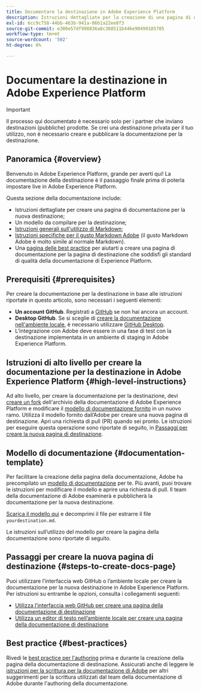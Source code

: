 ```yaml
---
title: Documentare la destinazione in Adobe Experience Platform
description: Istruzioni dettagliate per la creazione di una pagina di documentazione per la destinazione in Adobe Experience Platform
exl-id: 6cc9c758-44bb-463b-941a-06b1a22ee8f3
source-git-commit: e300e57df998836a8c388511b446e90499185705
workflow-type: tm+mt
source-wordcount: '502'
ht-degree: 0%

---
```


# Documentare la destinazione in Adobe Experience Platform

>[!IMPORTANT]
>
>Il processo qui documentato è necessario solo per i partner che inviano destinazioni (pubbliche) prodotte. Se crei una destinazione privata per il tuo utilizzo, non è necessario creare e pubblicare la documentazione per la destinazione.

## Panoramica {#overview}

Benvenuto in Adobe Experience Platform, grande per averti qui!
La documentazione della destinazione è il passaggio finale prima di poterla impostare live in Adobe Experience Platform.

Questa sezione della documentazione include:

* Istruzioni dettagliate per creare una pagina di documentazione per la nuova destinazione;
* Un modello da compilare per la destinazione;
* [Istruzioni generali sull&#39;utilizzo di Markdown](https://experienceleague.adobe.com/docs/contributor/contributor-guide/writing-essentials/markdown.html?lang=it);
* [Istruzioni specifiche per il gusto Markdown Adobe](https://experienceleague.adobe.com/docs/contributor/contributor-guide/writing-essentials/markdown.html?lang=it#custom-markdown-extensions) (il gusto Markdown Adobe è molto simile al normale Markdown).
* Una [pagina delle best practice](./authoring-best-practices.md) per aiutarti a creare una pagina di documentazione per la pagina di destinazione che soddisfi gli standard di qualità della documentazione di Experience Platform.

## Prerequisiti {#prerequisites}

Per creare la documentazione per la destinazione in base alle istruzioni riportate in questo articolo, sono necessari i seguenti elementi:

* **Un account GitHub**. Registrati a [GitHub](https://github.com/) se non hai ancora un account.
* **Desktop GitHub**. Se si sceglie di [creare la documentazione nell&#39;ambiente locale](./work-in-local-environment.md), è necessario utilizzare [GitHub Desktop](https://desktop.github.com/).
* L’integrazione con Adobe deve essere in una fase di test con la destinazione implementata in un ambiente di staging in Adobe Experience Platform.

## Istruzioni di alto livello per creare la documentazione per la destinazione in Adobe Experience Platform {#high-level-instructions}

Ad alto livello, per creare la documentazione per la destinazione, devi [creare un fork](https://experienceleague.adobe.com/docs/contributor/contributor-guide/setup/local-repo.html?lang=it#fork-the-repository) dell&#39;archivio della documentazione di Adobe Experience Platform e modificare il [modello di documentazione fornito](./self-service-template.md) in un nuovo ramo. Utilizza il modello fornito dall’Adobe per creare una nuova pagina di destinazione. Apri una richiesta di pull (PR) quando sei pronto. Le istruzioni per eseguire questa operazione sono riportate di seguito, in [Passaggi per creare la nuova pagina di destinazione](./documentation-instructions.md#steps-to-create-docs-page).

<!--

* In the table of contents (TOC.md) `/help/rtcdp/TOC.md`, add a link to your new destination page. Place it within the category where your destination resides in the Adobe Experience Platform user interface (for example: mobile, social, advertising). 
* In the overview page for the respective category, add a link to your new destination page. For example, for cloud storage destinations, you would add a link to [this page](https://docs.adobe.com/content/help/it-IT/experience-platform/rtcdp/destinations/destinations-cat/cloud-storage/cloud-storage-destinations.html). 

-->

## Modello di documentazione {#documentation-template}

Per facilitare la creazione della pagina della documentazione, Adobe ha precompilato un [modello di documentazione](./self-service-template.md) per te. Più avanti, puoi trovare le istruzioni per modificare il modello e aprire una richiesta di pull. Il team della documentazione di Adobe esaminerà e pubblicherà la documentazione per la nuova destinazione.

[Scarica il modello qui](../assets/docs-framework/yourdestination-template.zip) e decomprimi il file per estrarre il file `yourdestination.md`.

Le istruzioni sull’utilizzo del modello per creare la pagina della documentazione sono riportate di seguito.

## Passaggi per creare la nuova pagina di destinazione {#steps-to-create-docs-page}

Puoi utilizzare l’interfaccia web GitHub o l’ambiente locale per creare la documentazione per la nuova destinazione in Adobe Experience Platform. Per istruzioni su entrambe le opzioni, consulta i collegamenti seguenti:

* [Utilizza l’interfaccia web GitHub per creare una pagina della documentazione di destinazione](./use-github-interface-to-create-documentation.md)
* [Utilizza un editor di testo nell’ambiente locale per creare una pagina della documentazione di destinazione](./work-in-local-environment.md)

## Best practice {#best-practices}

Rivedi le [best practice per l&#39;authoring](/help/destinations/destination-sdk/docs-framework/authoring-best-practices.md) prima e durante la creazione della pagina della documentazione di destinazione. Assicurati anche di leggere le [istruzioni per la scrittura per la documentazione di Adobe](https://experienceleague.adobe.com/docs/contributor/contributor-guide/writing-essentials/general-writing-guidance.html?lang=it) per altri suggerimenti per la scrittura utilizzati dal team della documentazione di Adobe durante l&#39;authoring della documentazione.